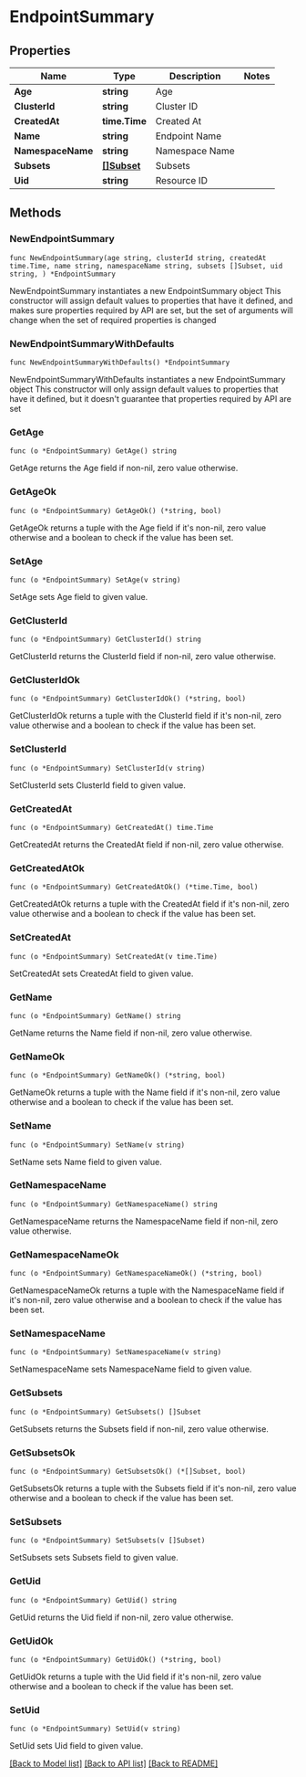 # EndpointSummary

## Properties

Name | Type | Description | Notes
------------ | ------------- | ------------- | -------------
**Age** | **string** | Age | 
**ClusterId** | **string** | Cluster ID | 
**CreatedAt** | **time.Time** | Created At | 
**Name** | **string** | Endpoint Name | 
**NamespaceName** | **string** | Namespace Name | 
**Subsets** | [**[]Subset**](Subset.md) | Subsets | 
**Uid** | **string** | Resource ID | 

## Methods

### NewEndpointSummary

`func NewEndpointSummary(age string, clusterId string, createdAt time.Time, name string, namespaceName string, subsets []Subset, uid string, ) *EndpointSummary`

NewEndpointSummary instantiates a new EndpointSummary object
This constructor will assign default values to properties that have it defined,
and makes sure properties required by API are set, but the set of arguments
will change when the set of required properties is changed

### NewEndpointSummaryWithDefaults

`func NewEndpointSummaryWithDefaults() *EndpointSummary`

NewEndpointSummaryWithDefaults instantiates a new EndpointSummary object
This constructor will only assign default values to properties that have it defined,
but it doesn't guarantee that properties required by API are set

### GetAge

`func (o *EndpointSummary) GetAge() string`

GetAge returns the Age field if non-nil, zero value otherwise.

### GetAgeOk

`func (o *EndpointSummary) GetAgeOk() (*string, bool)`

GetAgeOk returns a tuple with the Age field if it's non-nil, zero value otherwise
and a boolean to check if the value has been set.

### SetAge

`func (o *EndpointSummary) SetAge(v string)`

SetAge sets Age field to given value.


### GetClusterId

`func (o *EndpointSummary) GetClusterId() string`

GetClusterId returns the ClusterId field if non-nil, zero value otherwise.

### GetClusterIdOk

`func (o *EndpointSummary) GetClusterIdOk() (*string, bool)`

GetClusterIdOk returns a tuple with the ClusterId field if it's non-nil, zero value otherwise
and a boolean to check if the value has been set.

### SetClusterId

`func (o *EndpointSummary) SetClusterId(v string)`

SetClusterId sets ClusterId field to given value.


### GetCreatedAt

`func (o *EndpointSummary) GetCreatedAt() time.Time`

GetCreatedAt returns the CreatedAt field if non-nil, zero value otherwise.

### GetCreatedAtOk

`func (o *EndpointSummary) GetCreatedAtOk() (*time.Time, bool)`

GetCreatedAtOk returns a tuple with the CreatedAt field if it's non-nil, zero value otherwise
and a boolean to check if the value has been set.

### SetCreatedAt

`func (o *EndpointSummary) SetCreatedAt(v time.Time)`

SetCreatedAt sets CreatedAt field to given value.


### GetName

`func (o *EndpointSummary) GetName() string`

GetName returns the Name field if non-nil, zero value otherwise.

### GetNameOk

`func (o *EndpointSummary) GetNameOk() (*string, bool)`

GetNameOk returns a tuple with the Name field if it's non-nil, zero value otherwise
and a boolean to check if the value has been set.

### SetName

`func (o *EndpointSummary) SetName(v string)`

SetName sets Name field to given value.


### GetNamespaceName

`func (o *EndpointSummary) GetNamespaceName() string`

GetNamespaceName returns the NamespaceName field if non-nil, zero value otherwise.

### GetNamespaceNameOk

`func (o *EndpointSummary) GetNamespaceNameOk() (*string, bool)`

GetNamespaceNameOk returns a tuple with the NamespaceName field if it's non-nil, zero value otherwise
and a boolean to check if the value has been set.

### SetNamespaceName

`func (o *EndpointSummary) SetNamespaceName(v string)`

SetNamespaceName sets NamespaceName field to given value.


### GetSubsets

`func (o *EndpointSummary) GetSubsets() []Subset`

GetSubsets returns the Subsets field if non-nil, zero value otherwise.

### GetSubsetsOk

`func (o *EndpointSummary) GetSubsetsOk() (*[]Subset, bool)`

GetSubsetsOk returns a tuple with the Subsets field if it's non-nil, zero value otherwise
and a boolean to check if the value has been set.

### SetSubsets

`func (o *EndpointSummary) SetSubsets(v []Subset)`

SetSubsets sets Subsets field to given value.


### GetUid

`func (o *EndpointSummary) GetUid() string`

GetUid returns the Uid field if non-nil, zero value otherwise.

### GetUidOk

`func (o *EndpointSummary) GetUidOk() (*string, bool)`

GetUidOk returns a tuple with the Uid field if it's non-nil, zero value otherwise
and a boolean to check if the value has been set.

### SetUid

`func (o *EndpointSummary) SetUid(v string)`

SetUid sets Uid field to given value.



[[Back to Model list]](../README.md#documentation-for-models) [[Back to API list]](../README.md#documentation-for-api-endpoints) [[Back to README]](../README.md)


